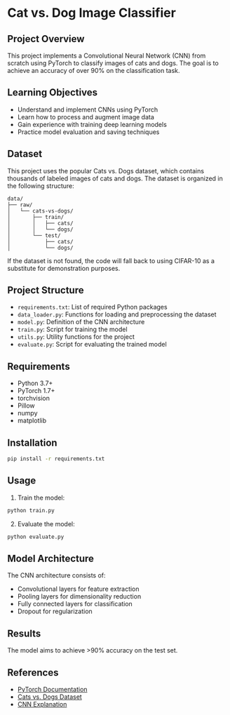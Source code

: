 # Cat vs. Dog Image Classifier

## Project Overview
This project implements a Convolutional Neural Network (CNN) from scratch using PyTorch to classify images of cats and dogs. The goal is to achieve an accuracy of over 90% on the classification task.

## Learning Objectives
- Understand and implement CNNs using PyTorch
- Learn how to process and augment image data
- Gain experience with training deep learning models
- Practice model evaluation and saving techniques

## Dataset
This project uses the popular Cats vs. Dogs dataset, which contains thousands of labeled images of cats and dogs. The dataset is organized in the following structure:

```
data/
├── raw/
│   └── cats-vs-dogs/
│       ├── train/
│       │   ├── cats/
│       │   └── dogs/
│       └── test/
│           ├── cats/
│           └── dogs/
```

If the dataset is not found, the code will fall back to using CIFAR-10 as a substitute for demonstration purposes.

## Project Structure
- `requirements.txt`: List of required Python packages
- `data_loader.py`: Functions for loading and preprocessing the dataset
- `model.py`: Definition of the CNN architecture
- `train.py`: Script for training the model
- `utils.py`: Utility functions for the project
- `evaluate.py`: Script for evaluating the trained model

## Requirements
- Python 3.7+
- PyTorch 1.7+
- torchvision
- Pillow
- numpy
- matplotlib

## Installation
```bash
pip install -r requirements.txt
```

## Usage
1. Train the model:
```bash
python train.py
```

2. Evaluate the model:
```bash
python evaluate.py
```

## Model Architecture
The CNN architecture consists of:
- Convolutional layers for feature extraction
- Pooling layers for dimensionality reduction
- Fully connected layers for classification
- Dropout for regularization

## Results
The model aims to achieve >90% accuracy on the test set.

## References
- [PyTorch Documentation](https://pytorch.org/docs/stable/index.html)
- [Cats vs. Dogs Dataset](https://www.kaggle.com/c/dogs-vs-cats)
- [CNN Explanation](https://cs231n.github.io/convolutional-networks/)
